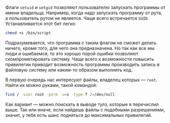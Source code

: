 
Флаги `setuid` и `setgid` позволяют пользователю запускать программы от имени владельца. Например, когда надо запускать программу от рута, а пользователь рутом не является. Чаще всего встречается `SUID`. Устанавливается этот бит легко:

```bash
chmod +s /bin/script
```

Подразумевается, что программа с таким флагом не сможет делать ничего, кроме того, для чего она предназначена. Но так как все мы люди и ошибаемся, то это хорошо порой ошибки позволяют скомпрометировать систему. Чаще всего к возможности повысить привилегии приводит возможность программы производить запись в файловую систему или каким-то образом выполнять код.

В первую очередь нас интересуют файлы, владелец которых — `root`. Найти их можно руками, такой командой:
```bash
find / -user root -perm -u=s -type f 2>/dev/null
```
Как вариант — можно поискать в выводе тулз, которые я перечислил выше. Так или иначе, если найдешь файлы с подобными разрешениями, значит, у тебя есть шанс подняться до максимальных привилегий.